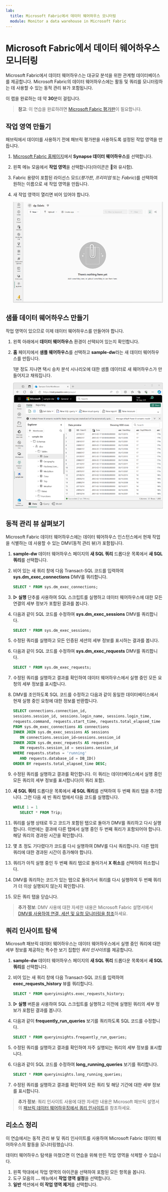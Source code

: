 ```yaml
---
lab:
  title: Microsoft Fabric에서 데이터 웨어하우스 모니터링
  module: Monitor a data warehouse in Microsoft Fabric
---
```


# Microsoft Fabric에서 데이터 웨어하우스 모니터링

Microsoft Fabric에서 데이터 웨어하우스는 대규모 분석을 위한 관계형 데이터베이스를 제공합니다. Microsoft Fabric의 데이터 웨어하우스에는 활동 및 쿼리를 모니터링하는 데 사용할 수 있는 동적 관리 뷰가 포함됩니다.

이 랩을 완료하는 데 약 **30**분이 걸립니다.

> **참고**: 이 연습을 완료하려면 [Microsoft Fabric 평가판](https://learn.microsoft.com/fabric/get-started/fabric-trial)이 필요합니다.

## 작업 영역 만들기

패브릭에서 데이터를 사용하기 전에 패브릭 평가판을 사용하도록 설정된 작업 영역을 만듭니다.

1. [Microsoft Fabric 홈페이지](https://app.fabric.microsoft.com)에서 **Synapse 데이터 웨어하우스**를 선택합니다.
1. 왼쪽 메뉴 모음에서 **작업 영역**을 선택합니다(아이콘은 와 유사함).
1. Fabric 용량이 포함된 라이선스 모드(*평가판*, *프리미엄* 또는 *Fabric*)를 선택하여 원하는 이름으로 새 작업 영역을 만듭니다.
1. 새 작업 영역이 열리면 비어 있어야 합니다.

    ![Fabric의 빈 작업 영역 스크린샷.](./Images/new-workspace.png)

## 샘플 데이터 웨어하우스 만들기

작업 영역이 있으므로 이제 데이터 웨어하우스를 만들어야 합니다.

1. 왼쪽 아래에서 **데이터 웨어하우스** 환경이 선택되어 있는지 확인합니다.
1. **홈** 페이지에서 **샘플 웨어하우스**를 선택하고 **sample-dw**라는 새 데이터 웨어하우스를 만듭니다.

    1분 정도 지나면 택시 승차 분석 시나리오에 대한 샘플 데이터로 새 웨어하우스가 만들어지고 채워집니다.

    ![새 웨어하우스의 스크린샷.](./Images/sample-data-warehouse.png)

## 동적 관리 뷰 살펴보기

Microsoft Fabric 데이터 웨어하우스에는 데이터 웨어하우스 인스턴스에서 현재 작업을 식별하는 데 사용할 수 있는 DMV(동적 관리 뷰)가 포함됩니다.

1. **sample-dw** 데이터 웨어하우스 페이지의 **새 SQL 쿼리** 드롭다운 목록에서 **새 SQL 쿼리**를 선택합니다.
1. 비어 있는 새 쿼리 창에 다음 Transact-SQL 코드를 입력하여 **sys.dm_exec_connections** DMV를 쿼리합니다.

    ```sql
   SELECT * FROM sys.dm_exec_connections;
    ```

1. **&#9655; 실행** 단추를 사용하여 SQL 스크립트를 실행하고 데이터 웨어하우스에 대한 모든 연결의 세부 정보가 포함된 결과를 봅니다.
1. 다음과 같이 SQL 코드를 수정하여 **sys.dm_exec_sessions** DMV를 쿼리합니다.

    ```sql
   SELECT * FROM sys.dm_exec_sessions;
    ```

1. 수정된 쿼리를 실행하고 모든 인증된 세션의 세부 정보를 표시하는 결과를 봅니다.
1. 다음과 같이 SQL 코드를 수정하여 **sys.dm_exec_requests** DMV를 쿼리합니다.

    ```sql
   SELECT * FROM sys.dm_exec_requests;
    ```

1. 수정된 쿼리를 실행하고 결과를 확인하여 데이터 웨어하우스에서 실행 중인 모든 요청의 세부 정보를 표시합니다.
1. DMV를 조인하도록 SQL 코드를 수정하고 다음과 같이 동일한 데이터베이스에서 현재 실행 중인 요청에 대한 정보를 반환합니다.

    ```sql
   SELECT connections.connection_id,
    sessions.session_id, sessions.login_name, sessions.login_time,
    requests.command, requests.start_time, requests.total_elapsed_time
   FROM sys.dm_exec_connections AS connections
   INNER JOIN sys.dm_exec_sessions AS sessions
       ON connections.session_id=sessions.session_id
   INNER JOIN sys.dm_exec_requests AS requests
       ON requests.session_id = sessions.session_id
   WHERE requests.status = 'running'
       AND requests.database_id = DB_ID()
   ORDER BY requests.total_elapsed_time DESC;
    ```

1. 수정된 쿼리를 실행하고 결과를 확인합니다. 이 쿼리는 데이터베이스에서 실행 중인 모든 쿼리의 세부 정보를 표시합니다(이 쿼리 포함).
1. **새 SQL 쿼리** 드롭다운 목록에서 **새 SQL 쿼리**를 선택하여 두 번째 쿼리 탭을 추가합니다. 그런 다음 새 빈 쿼리 탭에서 다음 코드를 실행합니다.

    ```sql
   WHILE 1 = 1
       SELECT * FROM Trip;
    ```

1. 쿼리를 실행 상태로 두고 코드가 포함된 탭으로 돌아가 DMV를 쿼리하고 다시 실행합니다. 이번에는 결과에 다른 탭에서 실행 중인 두 번째 쿼리가 포함되어야 합니다. 해당 쿼리의 경과된 시간을 확인합니다.
1. 몇 초 정도 기다렸다가 코드를 다시 실행하여 DMV를 다시 쿼리합니다. 다른 탭의 쿼리에 대한 경과된 시간이 증가해야 합니다.
1. 쿼리가 아직 실행 중인 두 번째 쿼리 탭으로 돌아가서 **X 취소**를 선택하여 취소합니다.
1. DMV를 쿼리하는 코드가 있는 탭으로 돌아가서 쿼리를 다시 실행하여 두 번째 쿼리가 더 이상 실행되지 않는지 확인합니다.
1. 모든 쿼리 탭을 닫습니다.

> **추가 정보**: DMV 사용에 대한 자세한 내용은 Microsoft Fabric 설명서에서 [DMV를 사용하여 연결, 세션 및 요청 모니터링을 참조](https://learn.microsoft.com/fabric/data-warehouse/monitor-using-dmv)하세요.

## 쿼리 인사이트 탐색

Microsoft 패브릭 데이터 웨어하우스는 데이터 웨어하우스에서 실행 중인 쿼리에 대한 세부 정보를 제공하는 특수한 보기 집합인 *쿼리 인사이트*를 제공합니다.

1. **sample-dw** 데이터 웨어하우스 페이지의 **새 SQL 쿼리** 드롭다운 목록에서 **새 SQL 쿼리**를 선택합니다.
1. 비어 있는 새 쿼리 창에 다음 Transact-SQL 코드를 입력하여 **exec_requests_history** 뷰를 쿼리합니다.

    ```sql
   SELECT * FROM queryinsights.exec_requests_history;
    ```

1. **&#9655; 실행** 버튼을 사용하여 SQL 스크립트를 실행하고 이전에 실행된 쿼리의 세부 정보가 포함된 결과를 봅니다.
1. 다음과 같이 **frequently_run_queries** 보기를 쿼리하도록 SQL 코드를 수정합니다.

    ```sql
   SELECT * FROM queryinsights.frequently_run_queries;
    ```

1. 수정된 쿼리를 실행하고 결과를 확인하여 자주 실행되는 쿼리의 세부 정보를 표시합니다.
1. 다음과 같이 SQL 코드를 수정하여 **long_running_queries** 보기를 쿼리합니다.

    ```sql
   SELECT * FROM queryinsights.long_running_queries;
    ```

1. 수정된 쿼리를 실행하고 결과를 확인하여 모든 쿼리 및 해당 기간에 대한 세부 정보를 표시합니다.

> **추가 정보**: 쿼리 인사이트 사용에 대한 자세한 내용은 Microsoft 패브릭 설명서의 [패브릭 데이터 웨어하우징에서 쿼리 인사이트](https://learn.microsoft.com/fabric/data-warehouse/query-insights)를 참조하세요.


## 리소스 정리

이 연습에서는 동적 관리 뷰 및 쿼리 인사이트를 사용하여 Microsoft Fabric 데이터 웨어하우스의 활동을 모니터링했습니다.

데이터 웨어하우스 탐색을 마쳤으면 이 연습을 위해 만든 작업 영역을 삭제할 수 있습니다.

1. 왼쪽 막대에서 작업 영역의 아이콘을 선택하여 포함된 모든 항목을 봅니다.
2. 도구 모음의 **...** 메뉴에서 **작업 영역 설정**을 선택합니다.
3. **일반** 섹션에서 **이 작업 영역 제거**를 선택합니다.
